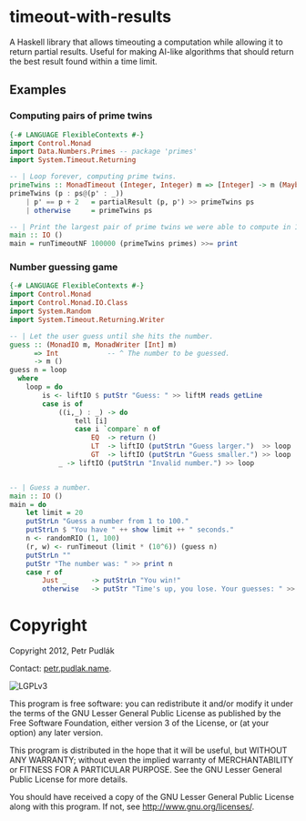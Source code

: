 # timeout-with-results

A Haskell library that allows timeouting a computation while allowing it to
return partial results.  Useful for making AI-like algorithms that should
return the best result found within a time limit.

## Examples

### Computing pairs of prime twins

```haskell
{-# LANGUAGE FlexibleContexts #-}
import Control.Monad
import Data.Numbers.Primes -- package 'primes'
import System.Timeout.Returning

-- | Loop forever, computing prime twins.
primeTwins :: MonadTimeout (Integer, Integer) m => [Integer] -> m (Maybe (Integer,Integer))
primeTwins (p : ps@(p' : _))
    | p' == p + 2   = partialResult (p, p') >> primeTwins ps
    | otherwise     = primeTwins ps

-- | Print the largest pair of prime twins we were able to compute in 100ms.
main :: IO ()
main = runTimeoutNF 100000 (primeTwins primes) >>= print
```

### Number guessing game

```haskell
{-# LANGUAGE FlexibleContexts #-}
import Control.Monad
import Control.Monad.IO.Class
import System.Random
import System.Timeout.Returning.Writer

-- | Let the user guess until she hits the number.
guess :: (MonadIO m, MonadWriter [Int] m)
      => Int            -- ^ The number to be guessed.
      -> m ()
guess n = loop
  where
    loop = do
        is <- liftIO $ putStr "Guess: " >> liftM reads getLine
        case is of
            ((i,_) : _) -> do
                tell [i]
                case i `compare` n of
                    EQ  -> return ()
                    LT  -> liftIO (putStrLn "Guess larger.")  >> loop
                    GT  -> liftIO (putStrLn "Guess smaller.") >> loop
            _ -> liftIO (putStrLn "Invalid number.") >> loop


-- | Guess a number.
main :: IO ()
main = do
    let limit = 20
    putStrLn "Guess a number from 1 to 100."
    putStrLn $ "You have " ++ show limit ++ " seconds."
    n <- randomRIO (1, 100)
    (r, w) <- runTimeout (limit * (10^6)) (guess n)
    putStrLn ""
    putStr "The number was: " >> print n
    case r of
        Just _      -> putStrLn "You win!"
        otherwise   -> putStr "Time's up, you lose. Your guesses: " >> print w
```

# Copyright

Copyright 2012, Petr Pudlák

Contact: [petr.pudlak.name](http://petr.pudlak.name/).

![LGPLv3](https://www.gnu.org/graphics/lgplv3-88x31.png)

This program is free software: you can redistribute it and/or modify it under
the terms of the GNU Lesser General Public License as published by the Free
Software Foundation, either version 3 of the License, or (at your option) any
later version.

This program is distributed in the hope that it will be useful, but WITHOUT ANY
WARRANTY; without even the implied warranty of MERCHANTABILITY or FITNESS FOR A
PARTICULAR PURPOSE.  See the GNU Lesser General Public License for more
details.

You should have received a copy of the GNU Lesser General Public License along
with this program.  If not, see <http://www.gnu.org/licenses/>.


